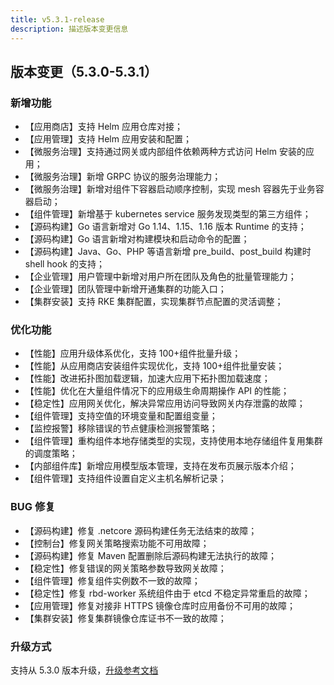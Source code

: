 ```yaml
---
title: v5.3.1-release
description: 描述版本变更信息
---
```


## 版本变更（5.3.0-5.3.1）

### 新增功能

- 【应用商店】支持 Helm 应用仓库对接；
- 【应用管理】支持 Helm 应用安装和配置；
- 【微服务治理】支持通过网关或内部组件依赖两种方式访问 Helm 安装的应用；
- 【微服务治理】新增 GRPC 协议的服务治理能力；
- 【微服务治理】新增对组件下容器启动顺序控制，实现 mesh 容器先于业务容器启动；
- 【组件管理】新增基于 kubernetes service 服务发现类型的第三方组件；
- 【源码构建】Go 语言新增对 Go 1.14、1.15、1.16 版本 Runtime 的支持；
- 【源码构建】Go 语言新增对构建模块和启动命令的配置；
- 【源码构建】Java、Go、PHP 等语言新增 pre_build、post_build 构建时 shell hook 的支持；
- 【企业管理】用户管理中新增对用户所在团队及角色的批量管理能力；
- 【企业管理】团队管理中新增开通集群的功能入口；
- 【集群安装】支持 RKE 集群配置，实现集群节点配置的灵活调整；

### 优化功能

- 【性能】应用升级体系优化，支持 100+组件批量升级；
- 【性能】从应用商店安装组件实现优化，支持 100+组件批量安装；
- 【性能】改进拓扑图加载逻辑，加速大应用下拓扑图加载速度；
- 【性能】优化在大量组件情况下的应用级生命周期操作 API 的性能；
- 【稳定性】应用网关优化，解决异常应用访问导致网关内存泄露的故障；
- 【组件管理】支持空值的环境变量和配置组变量；
- 【监控报警】移除错误的节点健康检测报警策略；
- 【组件管理】重构组件本地存储类型的实现，支持使用本地存储组件复用集群的调度策略；
- 【内部组件库】新增应用模型版本管理，支持在发布页展示版本介绍；
- 【组件管理】支持组件设置自定义主机名解析记录；

### BUG 修复

- 【源码构建】修复 .netcore 源码构建任务无法结束的故障；
- 【控制台】修复网关策略搜索功能不可用故障；
- 【源码构建】修复 Maven 配置删除后源码构建无法执行的故障；
- 【稳定性】修复错误的网关策略参数导致网关故障；
- 【组件管理】修复组件实例数不一致的故障；
- 【稳定性】修复 rbd-worker 系统组件由于 etcd 不稳定异常重启的故障；
- 【应用管理】修复对接非 HTTPS 镜像仓库时应用备份不可用的故障；
- 【集群安装】修复集群镜像仓库证书不一致的故障；

### 升级方式

支持从 5.3.0 版本升级，[升级参考文档](/docs/upgrade/5.3.1-upgrade)
